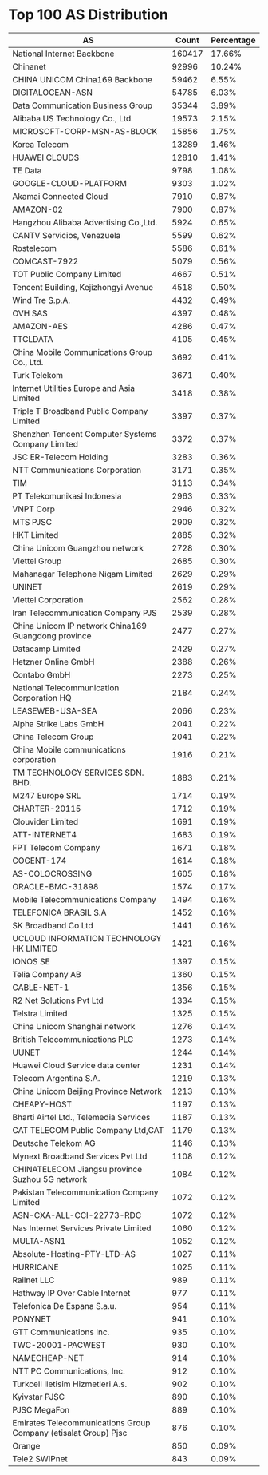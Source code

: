 # Top 100 AS Distribution
| AS | Count | Percentage |
|----|----|----|
| National Internet Backbone | 160417 | 17.66% |
| Chinanet | 92996 | 10.24% |
| CHINA UNICOM China169 Backbone | 59462 | 6.55% |
| DIGITALOCEAN-ASN | 54785 | 6.03% |
| Data Communication Business Group | 35344 | 3.89% |
| Alibaba US Technology Co., Ltd. | 19573 | 2.15% |
| MICROSOFT-CORP-MSN-AS-BLOCK | 15856 | 1.75% |
| Korea Telecom | 13289 | 1.46% |
| HUAWEI CLOUDS | 12810 | 1.41% |
| TE Data | 9798 | 1.08% |
| GOOGLE-CLOUD-PLATFORM | 9303 | 1.02% |
| Akamai Connected Cloud | 7910 | 0.87% |
| AMAZON-02 | 7900 | 0.87% |
| Hangzhou Alibaba Advertising Co.,Ltd. | 5924 | 0.65% |
| CANTV Servicios, Venezuela | 5599 | 0.62% |
| Rostelecom | 5586 | 0.61% |
| COMCAST-7922 | 5079 | 0.56% |
| TOT Public Company Limited | 4667 | 0.51% |
| Tencent Building, Kejizhongyi Avenue | 4518 | 0.50% |
| Wind Tre S.p.A. | 4432 | 0.49% |
| OVH SAS | 4397 | 0.48% |
| AMAZON-AES | 4286 | 0.47% |
| TTCLDATA | 4105 | 0.45% |
| China Mobile Communications Group Co., Ltd. | 3692 | 0.41% |
| Turk Telekom | 3671 | 0.40% |
| Internet Utilities Europe and Asia Limited | 3418 | 0.38% |
| Triple T Broadband Public Company Limited | 3397 | 0.37% |
| Shenzhen Tencent Computer Systems Company Limited | 3372 | 0.37% |
| JSC ER-Telecom Holding | 3283 | 0.36% |
| NTT Communications Corporation | 3171 | 0.35% |
| TIM | 3113 | 0.34% |
| PT Telekomunikasi Indonesia | 2963 | 0.33% |
| VNPT Corp | 2946 | 0.32% |
| MTS PJSC | 2909 | 0.32% |
| HKT Limited | 2885 | 0.32% |
| China Unicom Guangzhou network | 2728 | 0.30% |
| Viettel Group | 2685 | 0.30% |
| Mahanagar Telephone Nigam Limited | 2629 | 0.29% |
| UNINET | 2619 | 0.29% |
| Viettel Corporation | 2562 | 0.28% |
| Iran Telecommunication Company PJS | 2539 | 0.28% |
| China Unicom IP network China169 Guangdong province | 2477 | 0.27% |
| Datacamp Limited | 2429 | 0.27% |
| Hetzner Online GmbH | 2388 | 0.26% |
| Contabo GmbH | 2273 | 0.25% |
| National Telecommunication Corporation HQ | 2184 | 0.24% |
| LEASEWEB-USA-SEA | 2066 | 0.23% |
| Alpha Strike Labs GmbH | 2041 | 0.22% |
| China Telecom Group | 2041 | 0.22% |
| China Mobile communications corporation | 1916 | 0.21% |
| TM TECHNOLOGY SERVICES SDN. BHD. | 1883 | 0.21% |
| M247 Europe SRL | 1714 | 0.19% |
| CHARTER-20115 | 1712 | 0.19% |
| Clouvider Limited | 1691 | 0.19% |
| ATT-INTERNET4 | 1683 | 0.19% |
| FPT Telecom Company | 1671 | 0.18% |
| COGENT-174 | 1614 | 0.18% |
| AS-COLOCROSSING | 1605 | 0.18% |
| ORACLE-BMC-31898 | 1574 | 0.17% |
| Mobile Telecommunications Company | 1494 | 0.16% |
| TELEFONICA BRASIL S.A | 1452 | 0.16% |
| SK Broadband Co Ltd | 1441 | 0.16% |
| UCLOUD INFORMATION TECHNOLOGY HK LIMITED | 1421 | 0.16% |
| IONOS SE | 1397 | 0.15% |
| Telia Company AB | 1360 | 0.15% |
| CABLE-NET-1 | 1356 | 0.15% |
| R2 Net Solutions Pvt Ltd | 1334 | 0.15% |
| Telstra Limited | 1325 | 0.15% |
| China Unicom Shanghai network | 1276 | 0.14% |
| British Telecommunications PLC | 1273 | 0.14% |
| UUNET | 1244 | 0.14% |
| Huawei Cloud Service data center | 1231 | 0.14% |
| Telecom Argentina S.A. | 1219 | 0.13% |
| China Unicom Beijing Province Network | 1213 | 0.13% |
| CHEAPY-HOST | 1197 | 0.13% |
| Bharti Airtel Ltd., Telemedia Services | 1187 | 0.13% |
| CAT TELECOM Public Company Ltd,CAT | 1179 | 0.13% |
| Deutsche Telekom AG | 1146 | 0.13% |
| Mynext Broadband Services Pvt Ltd | 1108 | 0.12% |
| CHINATELECOM Jiangsu province Suzhou 5G network | 1084 | 0.12% |
| Pakistan Telecommunication Company Limited | 1072 | 0.12% |
| ASN-CXA-ALL-CCI-22773-RDC | 1072 | 0.12% |
| Nas Internet Services Private Limited | 1060 | 0.12% |
| MULTA-ASN1 | 1052 | 0.12% |
| Absolute-Hosting-PTY-LTD-AS | 1027 | 0.11% |
| HURRICANE | 1025 | 0.11% |
| Railnet LLC | 989 | 0.11% |
| Hathway IP Over Cable Internet | 977 | 0.11% |
| Telefonica De Espana S.a.u. | 954 | 0.11% |
| PONYNET | 941 | 0.10% |
| GTT Communications Inc. | 935 | 0.10% |
| TWC-20001-PACWEST | 930 | 0.10% |
| NAMECHEAP-NET | 914 | 0.10% |
| NTT PC Communications, Inc. | 912 | 0.10% |
| Turkcell Iletisim Hizmetleri A.s. | 902 | 0.10% |
| Kyivstar PJSC | 890 | 0.10% |
| PJSC MegaFon | 889 | 0.10% |
| Emirates Telecommunications Group Company (etisalat Group) Pjsc | 876 | 0.10% |
| Orange | 850 | 0.09% |
| Tele2 SWIPnet | 843 | 0.09% |
